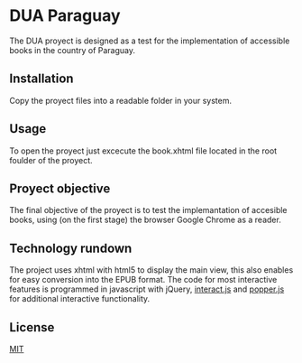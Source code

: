 # DUA Paraguay

The DUA proyect is designed as a test for the implementation of accessible books in the country of Paraguay.

## Installation

Copy the proyect files into a readable folder in your system.

## Usage

To open the proyect just excecute the book.xhtml file located in the root foulder of the proyect.

## Proyect objective

The final objective of the proyect is to test the implemantation of accesible books, using (on the first stage) the browser Google Chrome as a reader.

## Technology rundown

The project uses xhtml with html5 to display the main view, this also enables for easy conversion into the EPUB format. The code for most interactive features is programmed in javascript with jQuery, [interact.js](https://github.com/taye/interact.js) and [popper.js](https://github.com/popperjs/popper.js) for additional interactive functionality.

## License
[MIT](https://choosealicense.com/licenses/mit/)